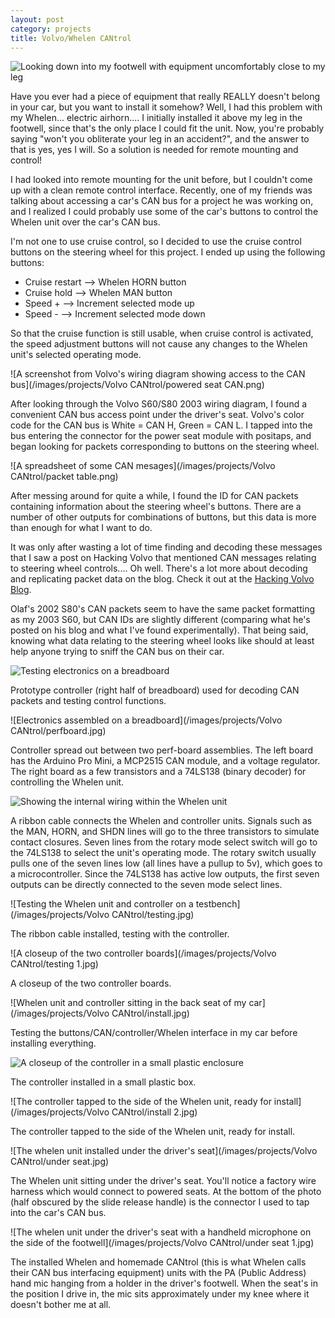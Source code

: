 ```yaml
---
layout: post
category: projects
title: Volvo/Whelen CANtrol
---
```

<img class="shrunk" src="/images/projects/Volvo CANtrol/footwell.jpg" alt="Looking down into my footwell with equipment uncomfortably close to my leg">

Have you ever had a piece of equipment that really REALLY doesn't belong in your car, but you want to install it somehow? Well, I had this problem with my Whelen... electric airhorn....<!--more--> I initially installed it above my leg in the footwell, since that's the only place I could fit the unit. Now, you're probably saying "won't you obliterate your leg in an accident?", and the answer to that is yes, yes I will. So a solution is needed for remote mounting and control!

I had looked into remote mounting for the unit before, but I couldn't come up with a clean remote control interface. Recently, one of my friends was talking about accessing a car's CAN bus for a project he was working on, and I realized I could probably use some of the car's buttons to control the Whelen unit over the car's CAN bus.

I'm not one to use cruise control, so I decided to use the cruise control buttons on the steering wheel for this project. I ended up using the following buttons:


* Cruise restart --> Whelen HORN button
* Cruise hold --> Whelen MAN button
* Speed + --> Increment selected mode up
* Speed - --> Increment selected mode down

So that the cruise function is still usable, when cruise control is activated, the speed adjustment buttons will not cause any changes to the Whelen unit's selected operating mode.

![A screenshot from Volvo's wiring diagram showing access to the CAN bus](/images/projects/Volvo CANtrol/powered seat CAN.png)

After looking through the Volvo S60/S80 2003 wiring diagram, I found a convenient CAN bus access point under the driver's seat. Volvo's color code for the CAN bus is White = CAN H, Green = CAN L. I tapped into the bus entering the connector for the power seat module with positaps, and began looking for packets corresponding to buttons on the steering wheel.

![A spreadsheet of some CAN mesages](/images/projects/Volvo CANtrol/packet table.png)

After messing around for quite a while, I found the ID for CAN packets containing information about the steering wheel's buttons. There are a number of other outputs for combinations of buttons, but this data is more than enough for what I want to do.

It was only after wasting a lot of time finding and decoding these messages that I saw a post on Hacking Volvo that mentioned CAN messages relating to steering wheel controls.... Oh well. There's a lot more about decoding and replicating packet data on the blog. Check it out at the <a href="http://hackingvolvo.blogspot.com" target="_blank"> Hacking Volvo Blog</a>.

Olaf's 2002 S80's CAN packets seem to have the same packet formatting as my 2003 S60, but CAN IDs are slightly different (comparing what he's posted on his blog and what I've found experimentally). That being said, knowing what data relating to the steering wheel looks like should at least help anyone trying to sniff the CAN bus on their car.

<img class="shrunk" src="/images/projects/Volvo CANtrol/breadboard.jpg" alt="Testing electronics on a breadboard">

Prototype controller (right half of breadboard) used for decoding CAN packets and testing control functions.

![Electronics assembled on a breadboard](/images/projects/Volvo CANtrol/perfboard.jpg)

Controller spread out between two perf-board assemblies. The left board has the Arduino Pro Mini, a MCP2515 CAN module, and a voltage regulator. The right board as a few transistors and a 74LS138 (binary decoder) for controlling the Whelen unit.

<img class="shrunk" src="/images/projects/Volvo CANtrol/internal wiring.jpg" alt="Showing the internal wiring within the Whelen unit">

A ribbon cable connects the Whelen and controller units. Signals such as the MAN, HORN, and SHDN lines will go to the three transistors to simulate contact closures. Seven lines from the rotary mode select switch will go to the 74LS138 to select the unit's operating mode. The rotary switch usually pulls one of the seven lines low (all lines have a pullup to 5v), which goes to a microcontroller. Since the 74LS138 has active low outputs, the first seven outputs can be directly connected to the seven mode select lines.


![Testing the Whelen unit and controller on a testbench](/images/projects/Volvo CANtrol/testing.jpg)

The ribbon cable installed, testing with the controller.


![A closeup of the two controller boards](/images/projects/Volvo CANtrol/testing 1.jpg)

A closeup of the two controller boards.

![Whelen unit and controller sitting in the back seat of my car](/images/projects/Volvo CANtrol/install.jpg)

Testing the buttons/CAN/controller/Whelen interface in my car before installing everything.

<img class="shrunk" src="/images/projects/Volvo CANtrol/install 1.jpg" alt="A closeup of the controller in a small plastic enclosure">

The controller installed in a small plastic box.

![The controller tapped to the side of the Whelen unit, ready for install](/images/projects/Volvo CANtrol/install 2.jpg)

The controller tapped to the side of the Whelen unit, ready for install.

![The whelen unit installed under the driver's seat](/images/projects/Volvo CANtrol/under seat.jpg)

The Whelen unit sitting under the driver's seat. You'll notice a factory wire harness which would connect to powered seats. At the bottom of the photo (half obscured by the slide release handle) is the connector I used to tap into the car's CAN bus.

![The whelen unit under the driver's seat with a handheld microphone on the side of the footwell](/images/projects/Volvo CANtrol/under seat 1.jpg)

The installed Whelen and homemade CANtrol (this is what Whelen calls their CAN bus interfacing equipment) units with the PA (Public Address) hand mic hanging from a holder in the driver's footwell. When the seat's in the position I drive in, the mic sits approximately under my knee where it doesn't bother me at all.
